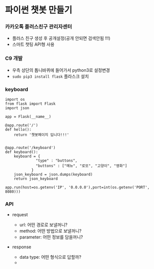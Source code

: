 # 파이썬 챗봇 만들기

### 카카오톡 플러스친구 관리자센터

- 플러스 친구 생성 후 공개설정(공개 안되면 검색안됨 !!!)
- 스마트 챗팅 API형 사용

### C9 개발

- 우측 상단의 톱니바퀴에 들어가서 python3로 설정변경
- `sudo pip3 install flask` 플라스크 설치

### keyboard
```python3
import os
from flask import Flask
import json

app = Flask(__name__)

@app.route('/')
def hello():
    return '챗봇페이지 입니다!!!'
    
    
@app.route('/keyboard')
def keyboard():
    keyboard = {
              "type" : "buttons",
              "buttons" : ["메뉴", "로또", "고양이", "영화"]
            }
    json_keyboard = json.dumps(keyboard)
    return json_keyboard
    
app.run(host=os.getenv('IP', '0.0.0.0'),port=int(os.getenv('PORT', 8080)))

```

### API

- request
    - url: 어떤 경로로 보낼꺼니?
    - method: 어떤 방법으로 보낼꺼니?
    - parameter: 어떤 정보를 담을꺼니?

- response
    - data type: 어떤 형식으로 답할까?
    - 

